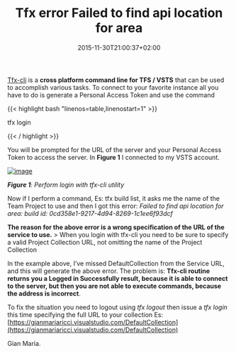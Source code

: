 ﻿---
title: "Tfx error Failed to find api location for area"
description: ""
date: 2015-11-30T21:00:37+02:00
draft: false
tags: [Team Foundation Server]
categories: [Tfs]
---
[Tfx-cli](https://github.com/Microsoft/tfs-cli) is a  **cross platform command line for TFS / VSTS** that can be used to accomplish various tasks. To connect to your favorite instance all you have to do is generate a Personal Access Token and use the command

{{< highlight bash "linenos=table,linenostart=1" >}}


tfx login

{{< / highlight >}}

You will be prompted for the URL of the server and your Personal Access Token to access the server. In  **Figure 1** I connected to my VSTS account.

[![image](https://www.codewrecks.com/blog/wp-content/uploads/2015/11/image_thumb.png "image")](https://www.codewrecks.com/blog/wp-content/uploads/2015/11/image.png)

 ***Figure 1***: *Perform login with tfx-cli utility*

Now if I perform a command, Es: tfx build list, it asks me the name of the Team Project to use and then I got this error: *Failed to find api location for area: build id: 0cd358e1-9217-4d94-8269-1c1ee6f93dcf*

 **The reason for the above error is a wrong specification of the URL of the service to use.** > When you login with tfx-cli you need to be sure to specify a valid Project Collection URL, not omitting the name of the Project Collection

In the example above, I’ve missed DefaultCollection from the Service URL, and this will generate the above error. The problem is:  **Tfx-cli routine returns you a Logged in Successfully result, because it is able to connect to the server, but then you are not able to execute commands, because the address is incorrect**.

To fix the situation you need to logout using *tfx logout* then issue a *tfx login* this time specifying the full URL to your collection Es: [https://gianmariaricci.visualstudio.com/DefaultCollection](https://gianmariaricci.visualstudio.com/DefaultCollection)

Gian Maria.
